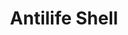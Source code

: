 ---
title: "Antilife Shell"
index: "antilife-shell"
permalink: /spells/antilife-shell/
tags:
  - Spell
  - 5th Level
  - Abjuration
available_for:
  - Druid
level: "5th Level"
school: "Abjuration"
area: "10 ft"
shape: "Sphere"
comp:
  - V
  - S
duration: "1 Hour"
concentration: true
description: |
  A shimmering barrier extends out from you in a 10-foot radius and moves with you, remaining centered on you and hedging out creatures other than undead and constructs. The barrier lasts for the duration.

  The barrier prevents an affected creature from passing or reaching through. An affected creature can cast spells or make attacks with ranged or reach weapons through the barrier.

  If you move so that an affected creature is forced to pass through the barrier, the spell ends.
excerpt: "A shimmering barrier extends out from you in a 10-foot radius and moves with you, remaining centered on you and hedging out creatures other than undead and constructs."
source: "Basic Rules"
---